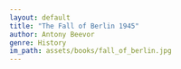 ```yaml
---
layout: default
title: "The Fall of Berlin 1945"
author: Antony Beevor
genre: History
im_path: assets/books/fall_of_berlin.jpg
---
```

